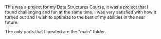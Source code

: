 This was a project for my Data Structures Course, it was a project that I found challenging and fun at the same time. I was very satisfied with how it turned out 
and I wish to optimize to the best of my abilities in the near future.

The only parts that I created are the "main" folder.
